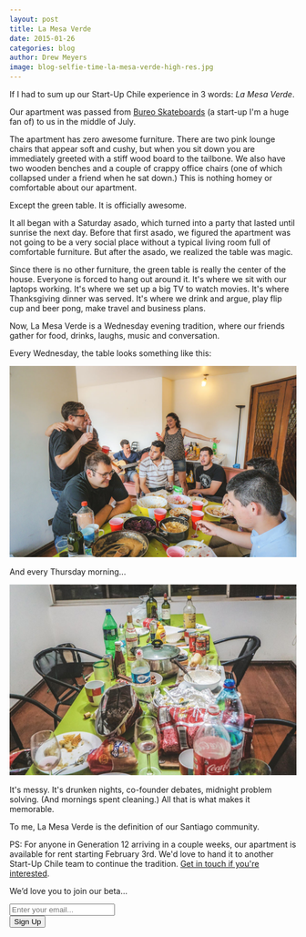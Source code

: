 ```yaml
---
layout: post
title: La Mesa Verde
date: 2015-01-26
categories: blog
author: Drew Meyers
image: blog-selfie-time-la-mesa-verde-high-res.jpg
---
```

If I had to sum up our Start-Up Chile experience in 3 words: *La Mesa Verde*.

Our apartment was passed from [Bureo Skateboards](http://geekestateblog.com/power-story-telling-bureo-skateboards/) (a start-up I'm a huge fan of) to us in the middle of July.

The apartment has zero awesome furniture. There are two pink lounge chairs that appear soft and cushy, but when you sit down you are immediately greeted with a stiff wood board to the tailbone. We also have two wooden benches and a couple of crappy office chairs (one of which collapsed under a friend when he sat down.) This is nothing homey or comfortable about our apartment.

Except the green table. It is officially awesome.

It all began with a Saturday asado, which turned into a party that lasted until sunrise the next day. Before that first asado, we figured the apartment was not going to be a very social place without a typical living room full of comfortable furniture. But after the asado, we realized the table was magic.

Since there is no other furniture, the green table is really the center of the house. Everyone is forced to hang out around it. It's where we sit with our laptops working. It's where we set up a big TV to watch movies. It's where Thanksgiving dinner was served. It's where we drink and argue, play flip cup and beer pong, make travel and business plans.

Now, La Mesa Verde is a Wednesday evening tradition, where our friends gather for food, drinks, laughs, music and conversation.

Every Wednesday, the table looks something like this:

<p align="center"><img src="/assets/blog-la-mesa-verde-2.jpg"></p>

And every Thursday morning...

<p align="center"><img src="/assets/blog-la-mesa-verde-dirty.jpg"></p>

It's messy. It's drunken nights, co-founder debates, midnight problem solving. (And mornings spent cleaning.) All that is what makes it memorable. 

To me, La Mesa Verde is the definition of our Santiago community.

PS: For anyone in Generation 12 arriving in a couple weeks, our apartment is available for rent starting February 3rd. We'd love to hand it to another Start-Up Chile team to continue the tradition. [Get in touch if you're interested](mailto:drew@horizonapp.co).

We’d love you to join our beta…

<!-- Begin MailChimp Signup Form -->
<div id="mc_embed_signup">
<form action="http://willmoyer.us2.list-manage.com/subscribe/post?u=69a898a29bc2e6a0ae2a83cd9&amp;id=835d9a226b" method="post" id="mc-embedded-subscribe-form" name="mc-embedded-subscribe-form" class="validate" target="_blank" novalidate>
  
<div class="mc-field-group">
  <div class="grid grid--tight">
    <div class="grid__item one-whole desk-two-thirds">
      <input type="email" value="" name="EMAIL" class="required email input-text margin-b" id="mce-EMAIL" placeholder="Enter your email...">
    </div>
    <div class="grid__item one-whole desk-one-third">
      <input type="submit" value="Sign Up" name="subscribe" id="mc-embedded-subscribe" class="button btn btn--full margin-b">
      <input type="hidden" name="FILTER" id="FILTER" value="BlogPost" />
    </div>
  </div><!-- end grid -->
</div>
<div id="mce-responses" class="clear">
 <div class="response" id="mce-error-response" style="display:none"></div>
 <div class="response" id="mce-success-response" style="display:none"></div>
</div>    <!-- real people should not fill this in and expect good things - do not remove this or risk form bot signups-->
 <div style="position: absolute; left: -5000px;"><input type="text" name="b_69a898a29bc2e6a0ae2a83cd9_835d9a226b" tabindex="-1" value=""></div>
    
</form>
</div>
  
 <!--End mc_embed_signup--> 